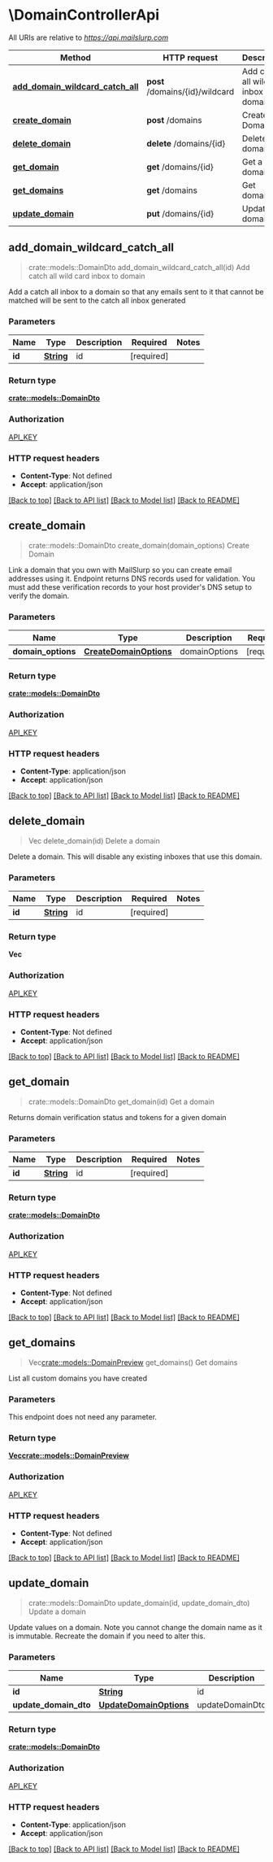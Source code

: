 # \DomainControllerApi

All URIs are relative to *https://api.mailslurp.com*

Method | HTTP request | Description
------------- | ------------- | -------------
[**add_domain_wildcard_catch_all**](DomainControllerApi#add_domain_wildcard_catch_all) | **post** /domains/{id}/wildcard | Add catch all wild card inbox to domain
[**create_domain**](DomainControllerApi#create_domain) | **post** /domains | Create Domain
[**delete_domain**](DomainControllerApi#delete_domain) | **delete** /domains/{id} | Delete a domain
[**get_domain**](DomainControllerApi#get_domain) | **get** /domains/{id} | Get a domain
[**get_domains**](DomainControllerApi#get_domains) | **get** /domains | Get domains
[**update_domain**](DomainControllerApi#update_domain) | **put** /domains/{id} | Update a domain



## add_domain_wildcard_catch_all

> crate::models::DomainDto add_domain_wildcard_catch_all(id)
Add catch all wild card inbox to domain

Add a catch all inbox to a domain so that any emails sent to it that cannot be matched will be sent to the catch all inbox generated

### Parameters


Name | Type | Description  | Required | Notes
------------- | ------------- | ------------- | ------------- | -------------
**id** | [**String**]() | id | [required] |

### Return type

[**crate::models::DomainDto**](DomainDto)

### Authorization

[API_KEY](../README#API_KEY)

### HTTP request headers

- **Content-Type**: Not defined
- **Accept**: application/json

[[Back to top]](#) [[Back to API list]](../README#documentation-for-api-endpoints) [[Back to Model list]](../README#documentation-for-models) [[Back to README]](../README)


## create_domain

> crate::models::DomainDto create_domain(domain_options)
Create Domain

Link a domain that you own with MailSlurp so you can create email addresses using it. Endpoint returns DNS records used for validation. You must add these verification records to your host provider's DNS setup to verify the domain.

### Parameters


Name | Type | Description  | Required | Notes
------------- | ------------- | ------------- | ------------- | -------------
**domain_options** | [**CreateDomainOptions**](CreateDomainOptions) | domainOptions | [required] |

### Return type

[**crate::models::DomainDto**](DomainDto)

### Authorization

[API_KEY](../README#API_KEY)

### HTTP request headers

- **Content-Type**: application/json
- **Accept**: application/json

[[Back to top]](#) [[Back to API list]](../README#documentation-for-api-endpoints) [[Back to Model list]](../README#documentation-for-models) [[Back to README]](../README)


## delete_domain

> Vec<String> delete_domain(id)
Delete a domain

Delete a domain. This will disable any existing inboxes that use this domain.

### Parameters


Name | Type | Description  | Required | Notes
------------- | ------------- | ------------- | ------------- | -------------
**id** | [**String**]() | id | [required] |

### Return type

**Vec<String>**

### Authorization

[API_KEY](../README#API_KEY)

### HTTP request headers

- **Content-Type**: Not defined
- **Accept**: application/json

[[Back to top]](#) [[Back to API list]](../README#documentation-for-api-endpoints) [[Back to Model list]](../README#documentation-for-models) [[Back to README]](../README)


## get_domain

> crate::models::DomainDto get_domain(id)
Get a domain

Returns domain verification status and tokens for a given domain

### Parameters


Name | Type | Description  | Required | Notes
------------- | ------------- | ------------- | ------------- | -------------
**id** | [**String**]() | id | [required] |

### Return type

[**crate::models::DomainDto**](DomainDto)

### Authorization

[API_KEY](../README#API_KEY)

### HTTP request headers

- **Content-Type**: Not defined
- **Accept**: application/json

[[Back to top]](#) [[Back to API list]](../README#documentation-for-api-endpoints) [[Back to Model list]](../README#documentation-for-models) [[Back to README]](../README)


## get_domains

> Vec<crate::models::DomainPreview> get_domains()
Get domains

List all custom domains you have created

### Parameters

This endpoint does not need any parameter.

### Return type

[**Vec<crate::models::DomainPreview>**](DomainPreview)

### Authorization

[API_KEY](../README#API_KEY)

### HTTP request headers

- **Content-Type**: Not defined
- **Accept**: application/json

[[Back to top]](#) [[Back to API list]](../README#documentation-for-api-endpoints) [[Back to Model list]](../README#documentation-for-models) [[Back to README]](../README)


## update_domain

> crate::models::DomainDto update_domain(id, update_domain_dto)
Update a domain

Update values on a domain. Note you cannot change the domain name as it is immutable. Recreate the domain if you need to alter this.

### Parameters


Name | Type | Description  | Required | Notes
------------- | ------------- | ------------- | ------------- | -------------
**id** | [**String**]() | id | [required] |
**update_domain_dto** | [**UpdateDomainOptions**](UpdateDomainOptions) | updateDomainDto | [required] |

### Return type

[**crate::models::DomainDto**](DomainDto)

### Authorization

[API_KEY](../README#API_KEY)

### HTTP request headers

- **Content-Type**: application/json
- **Accept**: application/json

[[Back to top]](#) [[Back to API list]](../README#documentation-for-api-endpoints) [[Back to Model list]](../README#documentation-for-models) [[Back to README]](../README)

